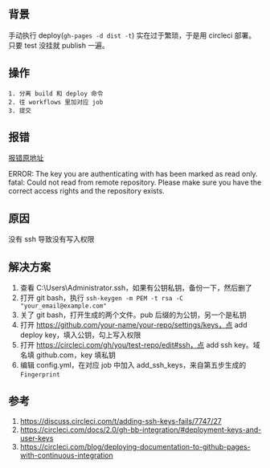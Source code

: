 ## 背景

手动执行 deploy(`gh-pages -d dist -t`) 实在过于繁琐，于是用 circleci 部署。只要 test 没挂就 publish 一遍。

## 操作

    1. 分离 build 和 deploy 命令
    2. 往 workflows 里加对应 job
    3. 提交

## 报错

[报错原地址](https://circleci.com/gh/orzyyyy/memo/1304?utm_campaign=vcs-integration-link&utm_medium=referral&utm_source=github-build-link)

ERROR: The key you are authenticating with has been marked as read only.
fatal: Could not read from remote repository.
Please make sure you have the correct access rights
and the repository exists.

## 原因

没有 ssh 导致没有写入权限

## 解决方案

1. 查看 C:\Users\Administrator\.ssh，如果有公钥私钥，备份一下，然后删了
2. 打开 git bash，执行 `ssh-keygen -m PEM -t rsa -C "your_email@example.com"`
3. 关了 git bash，打开生成的两个文件。pub 后缀的为公钥，另一个是私钥
4. 打开 https://github.com/your-name/your-repo/settings/keys，点 add deploy key，填入公钥，勾上写入权限
5. 打开 https://circleci.com/gh/you/test-repo/edit#ssh，点 add ssh key。域名填 github.com，key 填私钥
6. 编辑 config.yml，在对应 job 中加入 add_ssh_keys，来自第五步生成的 `Fingerprint`

## 参考

1. https://discuss.circleci.com/t/adding-ssh-keys-fails/7747/27
2. https://circleci.com/docs/2.0/gh-bb-integration/#deployment-keys-and-user-keys
3. https://circleci.com/blog/deploying-documentation-to-github-pages-with-continuous-integration
